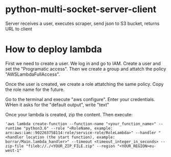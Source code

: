 # python-multi-socket-server-client

Server receives a user, executes scraper, send json to S3 bucket, returns URL to client


# How to deploy lambda
First we need to create a user. We log in and go to IAM. Create a user
and set the "Programatic access". Then we create a group and attatch
the policy "AWSLambdaFullAccess".

Once the user is created, we create a role attatching the same
policy. Copy the role name for the future.

Go to the terminal and execute "aws configure". Enter your 
credentials. WHen it asks for the "default output", write "text"

Once your lambda is created, zip the content. Then execute:

```'aws lambda create-function --function-name "<your_function_name>" --runtime "python3.6" --role "<RoleName, example: arn:aws:iam::902263758114:role/service-role/RoleLambda>" --handler "<handler location (the start function), example: borrar/Main.lambda_handler>" --timeout <timeout_integer_in_seconds> --zip-file "fileb://./<YOUR_ZIP_FILE.zip" --region "<YOUR_REGION>eu-west-1"``` 

